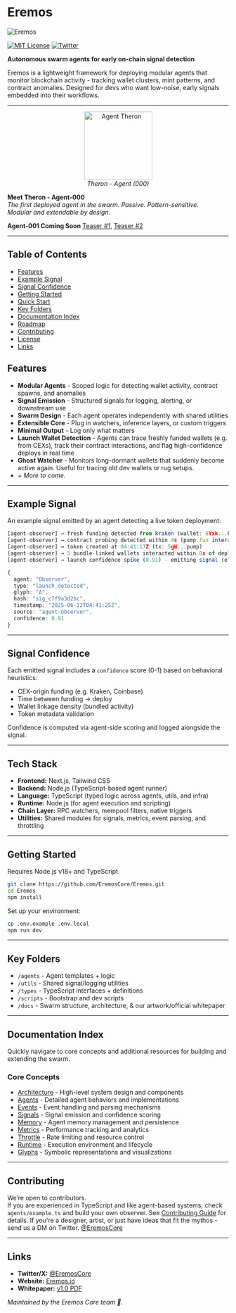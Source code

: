 # Eremos

![Eremos](docs/banner2.png)

[![MIT License](https://img.shields.io/badge/License-MIT-yellow.svg)](LICENSE)
[![Twitter](https://img.shields.io/twitter/follow/EremosCore?style=social)](https://x.com/EremosCore)

**Autonomous swarm agents for early on-chain signal detection**

Eremos is a lightweight framework for deploying modular agents that monitor blockchain activity - tracking wallet clusters, mint patterns, and contract anomalies.
Designed for devs who want low-noise, early signals embedded into their workflows.

---

<p align="center">
  <img src="docs/therontphd2.png" alt="Agent Theron" width="155"/><br/>
  <em>Theron - Agent (000)</em>
</p>

**Meet Theron - Agent-000**  
_The first deployed agent in the swarm. Passive. Pattern-sensitive.  
Modular and extendable by design._

**Agent-001 Coming Soon** [Teaser #1](https://x.com/EremosCore/status/1949154939923833239), [Teaser #2](https://x.com/EremosCore/status/1954856345284567218)

---

## Table of Contents

- [Features](#features)
- [Example Signal](#example-signal)
- [Signal Confidence](#signal-confidence)
- [Getting Started](#getting-started)
- [Quick Start](#quick-start)
- [Key Folders](#key-folders)
- [Documentation Index](#documentation-index)
- [Roadmap](#roadmap)
- [Contributing](#contributing)
- [License](#license)
- [Links](#links)

## Features

- **Modular Agents** - Scoped logic for detecting wallet activity, contract spawns, and anomalies
- **Signal Emission** - Structured signals for logging, alerting, or downstream use
- **Swarm Design** - Each agent operates independently with shared utilities
- **Extensible Core** - Plug in watchers, inference layers, or custom triggers
- **Minimal Output** - Log only what matters
- **Launch Wallet Detection** - Agents can trace freshly funded wallets (e.g. from CEXs), track their contract interactions, and flag high-confidence deploys in real time
- **Ghost Watcher** - Monitors long-dormant wallets that suddenly become active again. Useful for tracing old dev wallets or rug setups.
- _+ More to come._

---

## Example Signal

An example signal emitted by an agent detecting a live token deployment:

```ts
[agent-observer] → fresh funding detected from kraken (wallet: 6Yxk...P2M8) at 04:41:12Z
[agent-observer] → contract probing detected within 4s (pump.fun interaction traced)
[agent-observer] → token created at 04:41:17Z (tx: 5gW...pump)
[agent-observer] → 5 bundle-linked wallets interacted within 8s of deploy
[agent-observer] → launch confidence spike (0.91) - emitting signal (elapsed: 13s)

{
  agent: "Observer",
  type: "launch_detected",
  glyph: "Δ",
  hash: "sig_c7f9a3d2bc",
  timestamp: "2025-06-12T04:41:25Z",
  source: "agent-observer",
  confidence: 0.91
}
```

---

## Signal Confidence

Each emitted signal includes a `confidence` score (0-1) based on behavioral heuristics:

- CEX-origin funding (e.g. Kraken, Coinbase)
- Time between funding → deploy
- Wallet linkage density (bundled activity)
- Token metadata validation

Confidence is computed via agent-side scoring and logged alongside the signal.

---

## Tech Stack

- **Frontend:** Next.js, Tailwind CSS
- **Backend:** Node.js (TypeScript-based agent runner)
- **Language:** TypeScript (typed logic across agents, utils, and infra)
- **Runtime:** Node.js (for agent execution and scripting)
- **Chain Layer:** RPC watchers, mempool filters, native triggers
- **Utilities:** Shared modules for signals, metrics, event parsing, and throttling

---

## Getting Started

Requires Node.js v18+ and TypeScript.

```bash
git clone https://github.com/EremosCore/Eremos.git
cd Eremos
npm install
```

Set up your environment:

```bash
cp .env.example .env.local
npm run dev
```

---

## Key Folders

- `/agents` - Agent templates + logic
- `/utils` - Shared signal/logging utilities
- `/types` - TypeScript interfaces + definitions
- `/scripts` - Bootstrap and dev scripts
- `/docs` - Swarm structure, architecture, & our artwork/official whitepaper

---

## Documentation Index

Quickly navigate to core concepts and additional resources for building and extending the swarm.

### Core Concepts

- [Architecture](docs/architecture.md) - High-level system design and components
- [Agents](docs/agents.md) - Detailed agent behaviors and implementations
- [Events](docs/events.md) - Event handling and parsing mechanisms
- [Signals](docs/signals.md) - Signal emission and confidence scoring
- [Memory](docs/memory.md) - Agent memory management and persistence
- [Metrics](docs/metrics.md) - Performance tracking and analytics
- [Throttle](docs/throttle.md) - Rate limiting and resource control
- [Runtime](docs/runtime.md) - Execution environment and lifecycle
- [Glyphs](docs/glyphs.md) - Symbolic representations and visualizations

---

## Contributing

We’re open to contributors.  
If you are experienced in TypeScript and like agent-based systems, check `agents/example.ts` and build your own observer. See [Contributing Guide](docs/contributing.md) for details.
If you're a designer, artist, or just have ideas that fit the mythos - send us a DM on Twitter. [@EremosCore](https://x.com/EremosCore)

---

## Links

- **Twitter/X:** [@EremosCore](https://x.com/EremosCore)
- **Website:** [Eremos.io](https://www.eremos.io/)
- **Whitepaper:** [v1.0 PDF](docs/whitepaper.pdf)

_Maintained by the Eremos Core team 💛._
